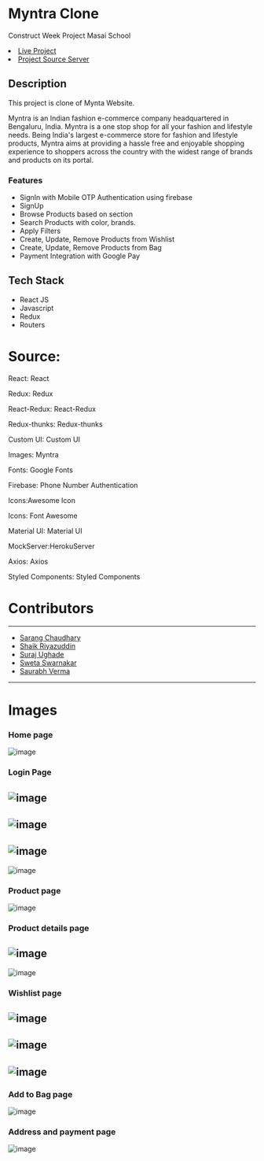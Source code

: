 # Myntra Clone

Construct Week Project Masai School

 <a href="https://myntraweb13.netlify.app/"><li>Live Project</li></a>
 <a href="https://github.com/Suraj8007/myntra-fake-server"><li>Project Source Server</li></a>

## Description

This project is clone of Mynta Website.

Myntra is an Indian fashion e-commerce company headquartered in Bengaluru, India. Myntra is a one stop shop for all your fashion and lifestyle needs. Being India's largest e-commerce store for fashion and lifestyle products, Myntra aims at providing a hassle free and enjoyable shopping experience to shoppers across the country with the widest range of brands and products on its portal.

### Features

- SignIn with Mobile OTP Authentication using firebase
- SignUp
- Browse Products based on section
- Search Products with color, brands.
- Apply Filters
- Create, Update, Remove Products from Wishlist
- Create, Update, Remove Products from Bag
- Payment Integration with Google Pay

## Tech Stack

- React JS
- Javascript
- Redux
- Routers

# Source:

React: React

Redux: Redux

React-Redux: React-Redux

Redux-thunks: Redux-thunks

Custom UI: Custom UI

Images: Myntra

Fonts: Google Fonts

Firebase: Phone Number Authentication

Icons:Awesome Icon

Icons: Font Awesome

Material UI: Material UI

MockServer:HerokuServer

Axios: Axios

Styled Components: Styled Components

<!-- # Members and Their Responsibilities -->
  <div id="con">
    <h1>Contributors</h1>
    <hr>
    <ul>
      <a href="https://github.com/sarang999"><li>Sarang Chaudhary</li></a>
      <a href="https://github.com/ShaikRiyazuddin"><li>Shaik Riyazuddin</li></a>
      <a href="https://github.com/Suraj8007"><li>Suraj Ughade</li></a>
      <a href="https://github.com/Sweta-Swarnakar"><li>Sweta Swarnakar</li></a>
      <a href="https://github.com/akasaurabhverma"><li>Saurabh Verma</li></a>
    </ul>
 <hr>
    </div>

# Images

### Home page

![image](https://github.com/ShaikRiyazuddin/Myntra_Clone/blob/main/myntra-master/src/readmeimages/home.png?raw=true)

### Login Page

![image](https://github.com/ShaikRiyazuddin/Myntra_Clone/blob/main/myntra-master/src/readmeimages/login.png?raw=true)
---
![image](https://github.com/ShaikRiyazuddin/Myntra_Clone/blob/main/myntra-master/src/readmeimages/login1.png?raw=true)
---
![image](https://github.com/ShaikRiyazuddin/Myntra_Clone/blob/main/myntra-master/src/readmeimages/otp.png?raw=true)
---
![image](https://github.com/ShaikRiyazuddin/Myntra_Clone/blob/main/myntra-master/src/readmeimages/login2.png?raw=true)

### Product page

![image](https://github.com/ShaikRiyazuddin/Myntra_Clone/blob/main/myntra-master/src/readmeimages/prod.png?raw=true)

### Product details page

![image](https://github.com/ShaikRiyazuddin/Myntra_Clone/blob/main/myntra-master/src/readmeimages/proddetails%20(2).png?raw=true)
---
![image](https://github.com/ShaikRiyazuddin/Myntra_Clone/blob/main/myntra-master/src/readmeimages/proddetails1%20(2).png?raw=true)

### Wishlist page

![image](https://github.com/ShaikRiyazuddin/Myntra_Clone/blob/main/myntra-master/src/readmeimages/wish1.png?raw=true)
---
![image](https://github.com/ShaikRiyazuddin/Myntra_Clone/blob/main/myntra-master/src/readmeimages/wish2.png?raw=true)
---
![image](https://github.com/ShaikRiyazuddin/Myntra_Clone/blob/main/myntra-master/src/readmeimages/wish3.png?raw=true)
---
### Add to Bag page

![image](https://github.com/ShaikRiyazuddin/Myntra_Clone/blob/main/myntra-master/src/readmeimages/bag1%20(2).png?raw=true)


### Address and payment page

![image](https://github.com/ShaikRiyazuddin/Myntra_Clone/blob/main/myntra-master/src/readmeimages/address%20(2).png?raw=true)


